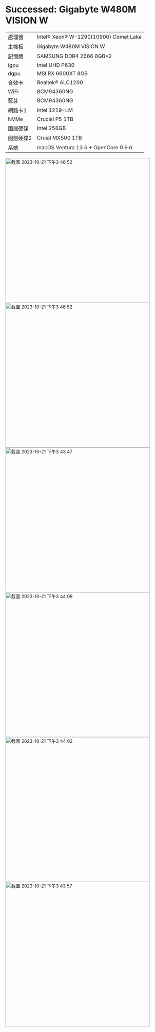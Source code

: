 # Successed: Gigabyte W480M VISION W

<table>
  <tr>
    <td>處理器</td><td>Intel® Xeon® W-1290(10900) Comet Lake</td>
  </tr>
  <tr>
    <td>主機板</td><td>Gigabyte W480M VISION W</td>
  </tr>
  <tr>  
    <td>記憶體</td><td>SAMSUNG DDR4 2666 8GB*2</td>
  </tr>
  <tr>
    <td>igpu</td><td>Intel UHD P630</td>
  </tr>
  <tr>
    <td>dgpu</td><td>MSI RX 6600XT 8GB</td>
  </tr>
  <tr>
    <td>音效卡</td><td>Realtek® ALC1200</td>
  </tr>
  <tr>
    <td>WiFi</td><td>BCM94360NG</td>
  </tr>
  <tr>
    <td>藍芽</td><td>BCM94360NG</td>
  </tr>
  <tr>
    <td>網路卡1</td><td>Intel 1219-LM</td>
  </tr>
  <tr>  
    <td>NVMe</td><td>Crucial P5 1TB</td>
  </tr>
  <tr>  
    <td>固態硬碟</td><td>Intel 256GB</td>
  </tr>
  <tr>  
    <td>固態硬碟2</td><td>Cruial MX500 1TB</td>
  </tr>
  <tr>
    <td>系統</td><td>macOS Ventura 13.6 + OpenCore 0.9.6</td>
  </tr>  
</table>


<img width="450" alt="截圖 2023-10-21 下午3 46 52" src="https://github.com/michelle0812/Gigabyte-W480M-Vision-W-Xeon-W1290-10900/assets/79300809/0080e0e1-d178-4cff-8f4f-a6168204132b">
<br>
<img width="450" alt="截圖 2023-10-21 下午3 46 52" src="https://github.com/michelle0812/Gigabyte-W480M-Vision-W-Xeon-W1290-10900/assets/79300809/e806f407-e74b-4db8-b3ec-085a47ecf592">
<br>
<img width="450" alt="截圖 2023-10-21 下午3 43 47" src="https://github.com/michelle0812/Gigabyte-W480M-Vision-W-Xeon-W1290-10900/assets/79300809/3d8389f7-127e-448b-b3ff-9025fc101ea1"><br>
<img width="450" alt="截圖 2023-10-21 下午3 44 08" src="https://github.com/michelle0812/Gigabyte-W480M-Vision-W-Xeon-W1290-10900/assets/79300809/5ca5f712-7c52-4375-aa1b-85e795824695"><br>
<img width="450" alt="截圖 2023-10-21 下午3 44 02" src="https://github.com/michelle0812/Gigabyte-W480M-Vision-W-Xeon-W1290-10900/assets/79300809/bf847c65-0dfc-46f5-9a0a-bdd6d2c5f595"><br>
<img width="450" alt="截圖 2023-10-21 下午3 43 57" src="https://github.com/michelle0812/Gigabyte-W480M-Vision-W-Xeon-W1290-10900/assets/79300809/5a939866-f37a-41d9-8c93-8378cd1f74a4"><br>
